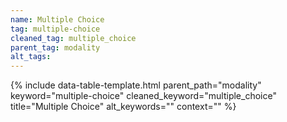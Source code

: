 ```yaml
---
name: Multiple Choice
tag: multiple-choice
cleaned_tag: multiple_choice
parent_tag: modality
alt_tags: 
---
```


{% include data-table-template.html 
  parent_path="modality" 
  keyword="multiple-choice" 
  cleaned_keyword="multiple_choice" 
  title="Multiple Choice"
  alt_keywords=""
  context=""
%}

